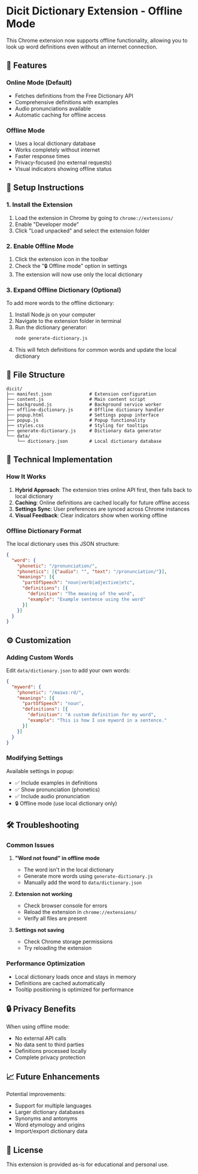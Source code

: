 # Dicit Dictionary Extension - Offline Mode

This Chrome extension now supports offline functionality, allowing you to look up word definitions even without an internet connection.

## 🌟 Features

### Online Mode (Default)
- Fetches definitions from the Free Dictionary API
- Comprehensive definitions with examples
- Audio pronunciations available
- Automatic caching for offline access

### Offline Mode
- Uses a local dictionary database
- Works completely without internet
- Faster response times
- Privacy-focused (no external requests)
- Visual indicators showing offline status

## 🚀 Setup Instructions

### 1. Install the Extension
1. Load the extension in Chrome by going to `chrome://extensions/`
2. Enable "Developer mode"
3. Click "Load unpacked" and select the extension folder

### 2. Enable Offline Mode
1. Click the extension icon in the toolbar
2. Check the "🔒 Offline mode" option in settings
3. The extension will now use only the local dictionary

### 3. Expand Offline Dictionary (Optional)

To add more words to the offline dictionary:

1. Install Node.js on your computer
2. Navigate to the extension folder in terminal
3. Run the dictionary generator:
   ```bash
   node generate-dictionary.js
   ```
4. This will fetch definitions for common words and update the local dictionary

## 📁 File Structure

```
dicit/
├── manifest.json              # Extension configuration
├── content.js                 # Main content script
├── background.js              # Background service worker
├── offline-dictionary.js      # Offline dictionary handler
├── popup.html                 # Settings popup interface
├── popup.js                   # Popup functionality
├── styles.css                 # Styling for tooltips
├── generate-dictionary.js     # Dictionary data generator
└── data/
    └── dictionary.json        # Local dictionary database
```

## 🔧 Technical Implementation

### How It Works

1. **Hybrid Approach**: The extension tries online API first, then falls back to local dictionary
2. **Caching**: Online definitions are cached locally for future offline access
3. **Settings Sync**: User preferences are synced across Chrome instances
4. **Visual Feedback**: Clear indicators show when working offline

### Offline Dictionary Format

The local dictionary uses this JSON structure:
```json
{
  "word": {
    "phonetic": "/pronunciation/",
    "phonetics": [{"audio": "", "text": "/pronunciation/"}],
    "meanings": [{
      "partOfSpeech": "noun|verb|adjective|etc",
      "definitions": [{
        "definition": "The meaning of the word",
        "example": "Example sentence using the word"
      }]
    }]
  }
}
```

## ⚙️ Customization

### Adding Custom Words

Edit `data/dictionary.json` to add your own words:

```json
{
  "myword": {
    "phonetic": "/maɪwɜːrd/",
    "meanings": [{
      "partOfSpeech": "noun",
      "definitions": [{
        "definition": "A custom definition for my word",
        "example": "This is how I use myword in a sentence."
      }]
    }]
  }
}
```

### Modifying Settings

Available settings in popup:
- ✅ Include examples in definitions
- ✅ Show pronunciation (phonetics)
- ✅ Include audio pronunciation
- 🔒 Offline mode (use local dictionary only)

## 🛠️ Troubleshooting

### Common Issues

1. **"Word not found" in offline mode**
   - The word isn't in the local dictionary
   - Generate more words using `generate-dictionary.js`
   - Manually add the word to `data/dictionary.json`

2. **Extension not working**
   - Check browser console for errors
   - Reload the extension in `chrome://extensions/`
   - Verify all files are present

3. **Settings not saving**
   - Check Chrome storage permissions
   - Try reloading the extension

### Performance Optimization

- Local dictionary loads once and stays in memory
- Definitions are cached automatically
- Tooltip positioning is optimized for performance

## 🔒 Privacy Benefits

When using offline mode:
- No external API calls
- No data sent to third parties
- Definitions processed locally
- Complete privacy protection

## 📈 Future Enhancements

Potential improvements:
- Support for multiple languages
- Larger dictionary databases
- Synonyms and antonyms
- Word etymology and origins
- Import/export dictionary data

## 📄 License

This extension is provided as-is for educational and personal use.
